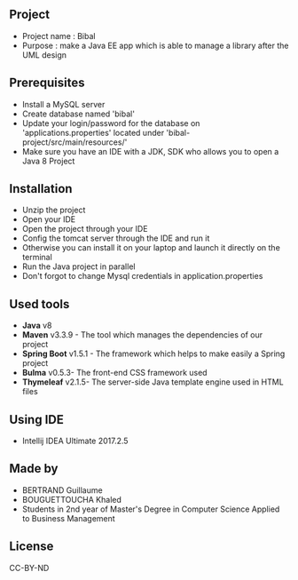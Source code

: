 ## Project 
- Project name : Bibal
- Purpose : make a Java EE app which is able to manage a library after the UML design

## Prerequisites
- Install a MySQL server
- Create database named 'bibal'
- Update your login/password for the database on 'applications.properties' located under 'bibal-project/src/main/resources/'
- Make sure you have an IDE with a JDK, SDK who allows you to open a Java 8 Project

## Installation
- Unzip the project
- Open your IDE
- Open the project through your IDE
- Config the tomcat server through the IDE and run it
- Otherwise you can install it on your laptop and launch it directly on the terminal
- Run the Java project in parallel 
- Don't forgot to change Mysql credentials in application.properties 

## Used tools
- **Java** v8
- **Maven** v3.3.9 - The tool which manages the dependencies of our project
- **Spring Boot** v1.5.1 - The framework which helps to make easily a Spring project
- **Bulma** v0.5.3- The front-end CSS framework used
- **Thymeleaf** v2.1.5- The server-side Java template engine used in HTML files

## Using IDE
- Intellij IDEA Ultimate 2017.2.5

## Made by
- BERTRAND Guillaume
- BOUGUETTOUCHA Khaled
- Students in 2nd year of Master's Degree in Computer Science Applied to Business Management

## License

CC-BY-ND
